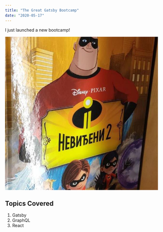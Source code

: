 ```yaml
---
title: "The Great Gatsby Bootcamp"
date: "2020-05-17"
---
```


I just launched a new bootcamp!

![Nevibeni](./nevibeni.jpg)

## Topics Covered

1. Gatsby
2. GraphQL
3. React